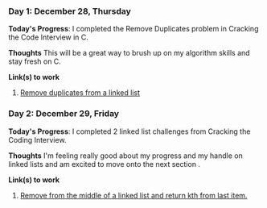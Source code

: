 ### Day 1: December 28, Thursday 

**Today's Progress**: I completed the Remove Duplicates problem in Cracking the Code Interview in C.

**Thoughts** This will be a great way to brush up on my algorithm skills and stay fresh on C.

**Link(s) to work**
1. [Remove duplicates from a linked list](https://github.com/gabrielkerr/code_interview/blob/master/linked_list.c)

### Day 2: December 29, Friday 

**Today's Progress**: I completed 2 linked list challenges from Cracking the Coding Interview. 

**Thoughts** I'm feeling really good about my progress and my handle on linked lists and am excited to move onto the next section .

**Link(s) to work**
1. [Remove from the middle of a linked list and return kth from last item.](https://github.com/gabrielkerr/code_interview/blob/master/linked_list.c)
